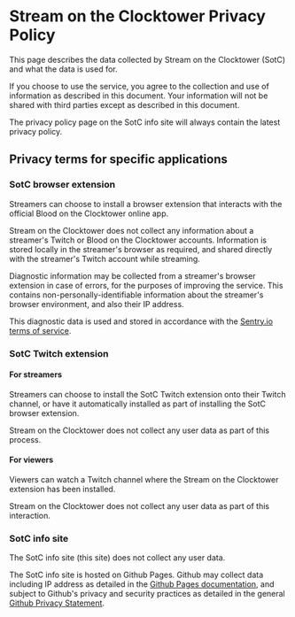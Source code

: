 # Stream on the Clocktower Privacy Policy

This page describes the data collected by Stream on the Clocktower (SotC) and what the data is used for.

If you choose to use the service, you agree to the collection and use of information as described in this document. Your information will not be shared with third parties except as described in this document.

The privacy policy page on the SotC info site will always contain the latest privacy policy.

## Privacy terms for specific applications

### SotC browser extension

Streamers can choose to install a browser extension that interacts with the official Blood on the Clocktower online app.

Stream on the Clocktower does not collect any information about a streamer's Twitch or Blood on the Clocktower accounts. Information is stored locally in the streamer's browser as required, and shared directly with the streamer's Twitch account while streaming.

Diagnostic information may be collected from a streamer's browser extension in case of errors, for the purposes of improving the service. This contains non-personally-identifiable information about the streamer's browser environment, and also their IP address.

This diagnostic data is used and stored in accordance with the [Sentry.io terms of service](https://sentry.io/terms/).

### SotC Twitch extension

#### For streamers

Streamers can choose to install the SotC Twitch extension onto their Twitch channel, or have it automatically installed as part of installing the SotC browser extension.

Stream on the Clocktower does not collect any user data as part of this process.

#### For viewers

Viewers can watch a Twitch channel where the Stream on the Clocktower extension has been installed.

Stream on the Clocktower does not collect any user data as part of this interaction.

### SotC info site

The SotC info site (this site) does not collect any user data.

The SotC info site is hosted on Github Pages. Github may collect data including IP address as detailed in the [Github Pages documentation](https://docs.github.com/en/pages/getting-started-with-github-pages/about-github-pages#data-collection), and subject to Github's privacy and security practices as detailed in the general [Github Privacy Statement](https://docs.github.com/en/site-policy/privacy-policies/github-general-privacy-statement#security-and-retention).
